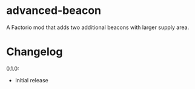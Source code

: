# advanced-beacon
A Factorio mod that adds two additional beacons with larger supply area.

# Changelog
0.1.0:
- Initial release